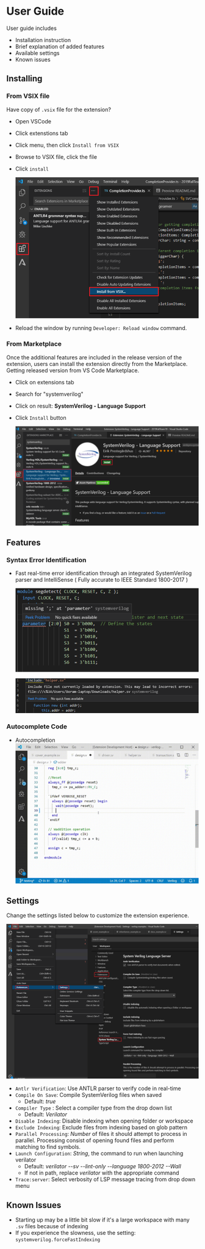 # User Guide
User guide includes
- Installation instruction
- Brief explanation of added features
- Available settings
- Known issues


## Installing 
### From VSIX file
Have copy of `.vsix` file for the extension? 
- Open VSCode
- Click extenstions tab
- Click menu, then click `Install from VSIX`
- Browse to VSIX file, click the file
- Click `install`

	![vsix](vsix.png)

-  Reload the window by running  `Developer: Reload window`  command.

### From Marketplace
Once the additional features are included in the release version of the extension, users can install the extension directly from the Marketplace.
Getting released version from VS Code Marketplace.
- Click on extensions tab
- Search for "systemverilog"
- Click on result: **SystemVerilog - Language Support**
- Click `Install` button

	![marketplace](marketplace.png)

## Features
### Syntax Error Identification
- Fast real-time error identification through an integrated SystemVerilog parser and IntelliSense ( Fully accurate to IEEE Standard 1800-2017 )

	![error](feature_error.png)

	![includeError](error_include.png)

### Autocomplete Code
- Autocompletion
	![dollarsign](autocomplete_dollar.gif)
## Settings
Change the settings listed below to customize the extension experience.

![settings](settings.png)

- `Antlr Verification`: Use ANTLR parser to verify code in real-time
- `Compile On Save`: Compile SystemVerilog files when saved
	* Default: *true* 
- `Compiler Type` : Select a compiler type from the drop down list
	* Default: *Verilator*
- `Disable Indexing`: Disable indexing when opening folder or workspace
- `Exclude Indexing`: Exclude files from indexing based on glob pattern 
- `Parallel Processing`: *Number* of files it should attempt to process in parallel. Processing consist of opening found files and perform matching to find symbols.
-  `Launch Configuration`: _String_, the command to run when launching verilator
	* Default: _verilator --sv --lint-only --language 1800-2012 --Wall_
	* If not in path, replace _verilator_ with the appropriate command
- `Trace:server`: Select verbosity of LSP message tracing from drop down menu

## Known Issues

- Starting up may be a little bit slow if it's a large workspace with many `.sv` files because of indexing
- If you experience the slowness, use the setting: `systemverilog.forceFastIndexing`
